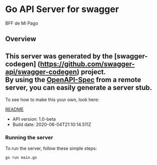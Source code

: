 # Go API Server for swagger

BFF de Mi Pago

## Overview
This server was generated by the [swagger-codegen]
(https://github.com/swagger-api/swagger-codegen) project.  
By using the [OpenAPI-Spec](https://github.com/OAI/OpenAPI-Specification) from a remote server, you can easily generate a server stub.  
-

To see how to make this your own, look here:

[README](https://github.com/swagger-api/swagger-codegen/blob/master/README.md)

- API version: 1.0-beta
- Build date: 2020-06-04T21:10:14.511Z


### Running the server
To run the server, follow these simple steps:

```
go run main.go
```


